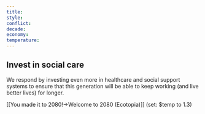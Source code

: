 ```yaml
---
title: 
style: 
conflict: 
decade: 
economy: 
temperature: 
---
```


## Invest in social care

We respond by investing even more in healthcare and social support systems to ensure that this generation will be able to keep working (and live better lives) for longer.

[[You made it to 2080!->Welcome to 2080 (Ecotopia)]] (set: $temp to 1.3)
